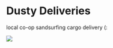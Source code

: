 # Dusty Deliveries
 local co-op sandsurfing cargo delivery (:

![](https://github.com/Llrac/ProjectBoat/blob/main/dustydeliveriesdemo.gif)
